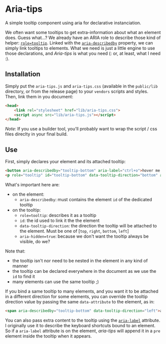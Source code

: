 # Aria-tips

A simple tooltip component using aria for declarative instanciation.

We often want some tooltips to get extra-information about what an element does. Guess what…? We already have an ARIA role to describe those kind of helper: [`role=tooltip`](http://www.w3.org/TR/wai-aria/roles#tooltip). Linked with the [`aria-describedby`](http://www.w3.org/TR/wai-aria/states_and_properties#aria-describedby) property, we can simply link tooltips to elements. What we need is just a little engine to use those declarations, and _Aria-tips_ is what you need (: or, at least, what I need :).


## Installation

Simply put the `aria-tips.js` and `aria-tips.css` (available in the `public/lib` directory, or from the release page) to your `vendors` scripts and styles. Then, link them in you document:

```html
<head>
    <link rel="stylesheet" href="lib/aria-tips.css">
    <script async src="lib/aria-tips.js"></script>
</head>
```

_Note_: If you use a builder tool, you'll probably want to wrap the script / css files direclty in your final build.


## Use

First, simply declares your element and its attached tooltip:

```html
<button aria-describedby="tooltip-bottom" aria-label="ctrl+o">hover me ↓</button>
<p role="tooltip" id="tooltip-bottom" data-tooltip-direction="bottom" aria-hidden="true">this is the hover description in a tooltip :]</p>
```

What's important here are:
- on the element:
    - `aria-describedby`: must contains the element `id` of the dedicated tooltip
- on the tooltip:
    - `role=tooltip`: describes it as a tooltip
    - `id`: the id used to link it the the element
    - `data-tooltip-direction`: the direction the tooltip will be attached to the element. Must be one of [`top`, `right`, `bottom`, `left`]
    - `aria-hidden=true`: because we don't want the tooltip always be visible, do we?

Note that:
- the tooltip isn't nor need to be nested in the element in any kind of manner
- the tooltip can be declared everywhere in the document as we use the `id` to find it
- many elements can use the same tooltip ;)

If you bind a same tooltip to many elements, and you want it to be attached in a different direction for some elements, you can override the tooltip direction value by passing the same `data-attribute` to the element, as in:

```html
<span aria-describedby="tooltip-bottom" data-tooltip-direction="left">another element for same tooltip, will appear attached to the left side</span>
```

You can also pass extra content to the tooltip using the [`aria-label`](http://www.w3.org/TR/wai-aria/states_and_properties#aria-label) attribute. I originally use it to describe the keyboard shortcuts bound to an element. So if a `aria-label` attribute is on the element, _aria-tips_ will append it in a `pre` element inside the tooltip when it appears.
